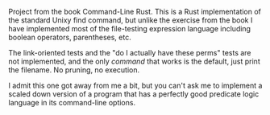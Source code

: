 Project from the book Command-Line Rust. This is a
Rust implementation of the standard Unixy find command, but
unlike the exercise from the book I have implemented most of the
file-testing expression language including boolean operators,
parentheses, etc.

The link-oriented tests and the "do I actually have these perms"
tests are not implemented, and the only *command* that works is the
default, just print the filename. No pruning, no execution.

I admit this one got away from me a bit, but you can't ask me to
implement a scaled down version of a program that has a perfectly
good predicate logic language in its command-line options.